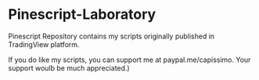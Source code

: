 # Pinescript-Laboratory
Pinescript Repository contains my scripts originally published in TradingView platform.

If you do like my scripts, you can support me at paypal.me/capissimo. Your support woulb be much appreciated.)
